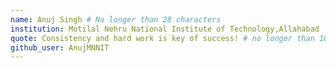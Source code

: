 ```yaml
---
name: Anuj Singh # No longer than 28 characters
institution: Motilal Nehru National Institute of Technology,Allahabad  # no longer than 58 characters
quote: Consistency and hard work is key of success! # no longer than 100 characters, avoid using quotes(") to guarantee the format remains the same.
github_user: AnujMNNIT
---
```


